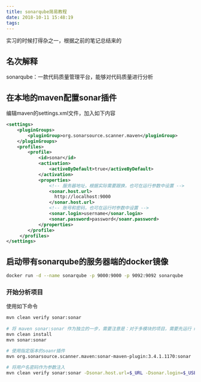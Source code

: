 ```yaml
---
title: sonarqube简易教程
date: 2018-10-11 15:48:19
tags:
---
```


实习的时候打得杂之一，根据之前的笔记总结来的

<!-- more -->

## 名次解释

sonarqube：一款代码质量管理平台，能够对代码质量进行分析

## 在本地的maven配置sonar插件

编辑maven的settings.xml文件，加入如下内容

```xml
<settings>
    <pluginGroups>
        <pluginGroup>org.sonarsource.scanner.maven</pluginGroup>
    </pluginGroups>
    <profiles>
        <profile>
            <id>sonar</id>
            <activation>
                <activeByDefault>true</activeByDefault>
            </activation>
            <properties>
                <!-- 服务器地址，根据实际需要跟换，也可在运行参数中设置 -->
                <sonar.host.url>
                  http://localhost:9000
                </sonar.host.url>
                <!-- 账号和密码，也可在运行时参数中设置 -->
                <sonar.login>username</sonar.login>
                <sonar.password>password</soanr.password>
            </properties>
        </profile>
     </profiles>
</settings>
```

## 启动带有sonarqube的服务器端的docker镜像

```sh
docker run -d --name sonarqube -p 9000:9000 -p 9092:9092 sonarqube
```

### 开始分析项目

使用如下命令

```sh
mvn clean verify sonar:sonar
  
# 将 maven sonar:sonar 作为独立的一步，需要注意是：对于多模块的项目，需要先运行 mvm install
mvn clean install
mvn sonar:sonar
 
# 使用指定版本的soanr插件
mvn org.sonarsource.scanner.maven:sonar-maven-plugin:3.4.1.1170:sonar

# 将用户名密码作为参数注入
mvn clean verify sonar:sonar -Dsonar.host.url=$_URL -Dsonar.login=$_USERNAME -Dsonar.password=$_PASSWORD
```


